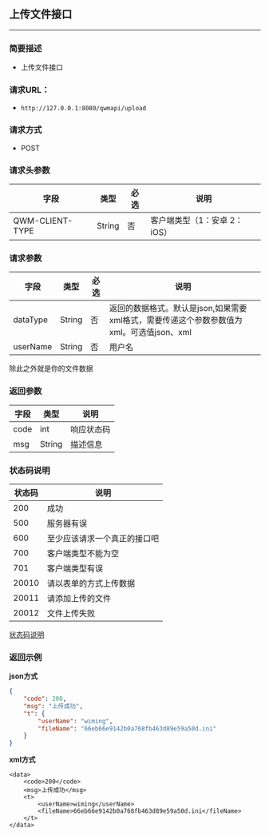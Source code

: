 ## 上传文件接口

----

### 简要描述

- 上传文件接口


### 请求URL：

- ```http://127.0.0.1:8080/qwmapi/upload```


### 请求方式

- POST


### 请求头参数

|字段	| 类型	| 必选 |	说明|           
|-------|-------|------|--------|              
| QWM-CLIENT-TYPE | String | 否|客户端类型（1：安卓 2：iOS）|                


### 请求参数

|字段	| 类型	| 必选 |	说明|           
|-------|-------|------|--------|       
|dataType|String| 否 |返回的数据格式。默认是json,如果需要xml格式，需要传递这个参数参数值为xml。可选值json、xml |       
|userName|String| 否 |用户名 |               

除此之外就是你的文件数据
    

### 返回参数

|字段	| 类型	| 	说明|           
|-------|-------|------|            
| code | int    |  响应状态码 |      
| msg  | String |  描述信息  |  
 
### 状态码说明

|状态码 |	说明|           
|-------|-------|            
|  200     |    成功   |      
|  500     |    服务器有误   |    
|  600     |    至少应该请求一个真正的接口吧   |    
|  700     |    客户端类型不能为空   |    
|  701     |    客户端类型有误   |    
|  20010  |    请以表单的方式上传数据    |    
|  20011     |    请添加上传的文件    |    
|  20012      |    文件上传失败    |     

[状态码说明](statuscode.md)


### 返回示例

**json方式**
```json
{
    "code": 200,
    "msg": "上传成功",
    "t": {
        "userName": "wiming",
        "fileName": "66eb66e9142b0a768fb463d89e59a50d.ini"
    }
}
```
**xml方式**
```
<data>
    <code>200</code>
    <msg>上传成功</msg>
    <t>
        <userName>wiming</userName>
        <fileName>66eb66e9142b0a768fb463d89e59a50d.ini</fileName>
    </t>
</data>
```
